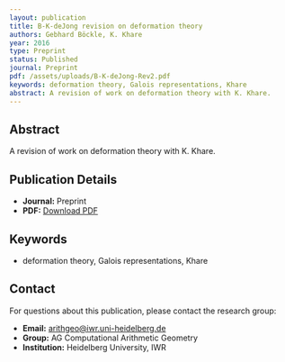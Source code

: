 ```yaml
---
layout: publication
title: B-K-deJong revision on deformation theory
authors: Gebhard Böckle, K. Khare
year: 2016
type: Preprint
status: Published
journal: Preprint
pdf: /assets/uploads/B-K-deJong-Rev2.pdf
keywords: deformation theory, Galois representations, Khare
abstract: A revision of work on deformation theory with K. Khare.
---
```


## Abstract

A revision of work on deformation theory with K. Khare.

## Publication Details

- **Journal:** Preprint
- **PDF:** [Download PDF](/assets/uploads/B-K-deJong-Rev2.pdf)

## Keywords

- deformation theory, Galois representations, Khare


## Contact

For questions about this publication, please contact the research group:
- **Email:** arithgeo@iwr.uni-heidelberg.de
- **Group:** AG Computational Arithmetic Geometry
- **Institution:** Heidelberg University, IWR